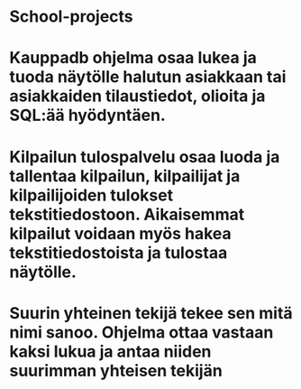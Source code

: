 # School-projects

# Kauppadb ohjelma osaa lukea ja tuoda näytölle halutun asiakkaan tai asiakkaiden tilaustiedot, olioita ja SQL:ää hyödyntäen.

# Kilpailun tulospalvelu osaa luoda ja tallentaa kilpailun, kilpailijat ja kilpailijoiden tulokset tekstitiedostoon. Aikaisemmat kilpailut voidaan myös hakea tekstitiedostoista ja tulostaa näytölle.

# Suurin yhteinen tekijä tekee sen mitä nimi sanoo. Ohjelma ottaa vastaan kaksi lukua ja antaa niiden suurimman yhteisen tekijän
